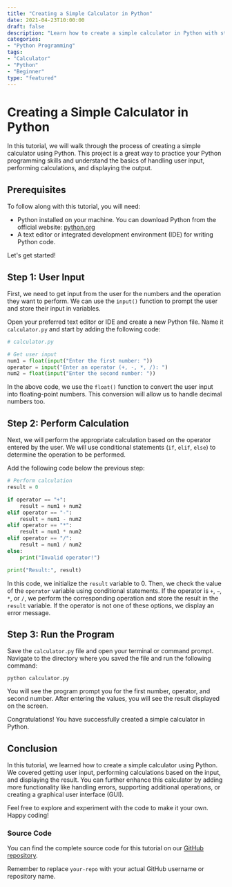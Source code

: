 ```yaml
---
title: "Creating a Simple Calculator in Python"
date: 2021-04-23T10:00:00
draft: false
description: "Learn how to create a simple calculator in Python with step-by-step instructions and source code examples."
categories:
- "Python Programming"
tags:
- "Calculator"
- "Python"
- "Beginner"
type: "featured"
---
```


# Creating a Simple Calculator in Python

In this tutorial, we will walk through the process of creating a simple calculator using Python. This project is a great way to practice your Python programming skills and understand the basics of handling user input, performing calculations, and displaying the output.

## Prerequisites

To follow along with this tutorial, you will need:

- Python installed on your machine. You can download Python from the official website: [python.org](https://www.python.org/)
- A text editor or integrated development environment (IDE) for writing Python code.

Let's get started!

## Step 1: User Input

First, we need to get input from the user for the numbers and the operation they want to perform. We can use the `input()` function to prompt the user and store their input in variables. 

Open your preferred text editor or IDE and create a new Python file. Name it `calculator.py` and start by adding the following code:

```python
# calculator.py

# Get user input
num1 = float(input("Enter the first number: "))
operator = input("Enter an operator (+, -, *, /): ")
num2 = float(input("Enter the second number: "))
```

In the above code, we use the `float()` function to convert the user input into floating-point numbers. This conversion will allow us to handle decimal numbers too.

## Step 2: Perform Calculation

Next, we will perform the appropriate calculation based on the operator entered by the user. We will use conditional statements (`if`, `elif`, `else`) to determine the operation to be performed.

Add the following code below the previous step:

```python
# Perform calculation
result = 0

if operator == "+":
    result = num1 + num2
elif operator == "-":
    result = num1 - num2
elif operator == "*":
    result = num1 * num2
elif operator == "/":
    result = num1 / num2
else:
    print("Invalid operator!")

print("Result:", result)
```

In this code, we initialize the `result` variable to 0. Then, we check the value of the `operator` variable using conditional statements. If the operator is `+`, `−`, `*`, or `/`, we perform the corresponding operation and store the result in the `result` variable. If the operator is not one of these options, we display an error message.

## Step 3: Run the Program

Save the `calculator.py` file and open your terminal or command prompt. Navigate to the directory where you saved the file and run the following command:

```
python calculator.py
```

You will see the program prompt you for the first number, operator, and second number. After entering the values, you will see the result displayed on the screen.

Congratulations! You have successfully created a simple calculator in Python.

## Conclusion

In this tutorial, we learned how to create a simple calculator using Python. We covered getting user input, performing calculations based on the input, and displaying the result. You can further enhance this calculator by adding more functionality like handling errors, supporting additional operations, or creating a graphical user interface (GUI).

Feel free to explore and experiment with the code to make it your own. Happy coding!

### Source Code

You can find the complete source code for this tutorial on our [GitHub repository](https://github.com/your-repo/calculator.py).

Remember to replace `your-repo` with your actual GitHub username or repository name.


